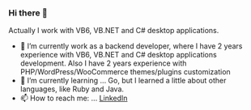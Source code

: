 ### Hi there 👋
Actually I work with VB6, VB.NET and C# desktop applications.
- 🔭 I’m currently work as a backend developer, where I have 2 years experience with VB6, VB.NET and C# desktop applications development.
Also I have 2 years experience with PHP/WordPress/WooCommerce themes/plugins customization
- 🌱 I’m currently learning ...
Go, but I learned a little about other languages, like Ruby and Java.
- 📫 How to reach me: ...
[LinkedIn](https://www.linkedin.com/in/erich-neto-507010296/)
<!--
**8bitdev256/8bitdev256** is a ✨ _special_ ✨ repository because its `README.md` (this file) appears on your GitHub profile.

Here are some ideas to get you started:

- 🔭 I’m currently working on ...
- 🌱 I’m currently learning ...
- 👯 I’m looking to collaborate on ...
- 🤔 I’m looking for help with ...
- 💬 Ask me about ...
- 📫 How to reach me: ...
- 😄 Pronouns: ...
- ⚡ Fun fact: ...
-->
